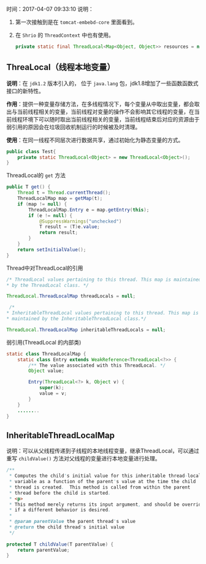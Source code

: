 时间：2017-04-07 09:33:10 
说明：

1. 第一次接触到是在 `tomcat-embebd-core` 里面看到。
2. 在 `Shrio` 的 `ThreadContext` 中也有使用。

    ```java
    private static final ThreadLocal<Map<Object, Object>> resources = new InheritableThreadLocalMap<Map<Object, Object>>();
    ```

## ThreaLocal（线程本地变量）

**说明**：在 `jdk1.2` 版本引入的， 位于 `java.lang`  包，jdk1.8增加了一些函数函数式接口的新特性。

**作用**：提供一种变量存储方法，在多线程情况下，每个变量从中取出变量，都会取出与当前线程相关的变量，当前线程对变量的操作不会影响其它线程的变量，在当前线程环境下可以随时取出当前线程相关的变量，当前线程结束后对应的资源由于弱引用的原因会在垃圾回收机制运行的时候被及时清理。

**使用**：在同一线程不同层次进行数据共享，通过初始化为静态变量的方式。

```java
public class Test{
    private static ThreadLocal<Object> = new ThreadLocal<Object>();
}
```

ThreadLocal的 `get` 方法

```java
public T get() {
    Thread t = Thread.currentThread();
    ThreadLocalMap map = getMap(t);
    if (map != null) {
        ThreadLocalMap.Entry e = map.getEntry(this);
        if (e != null) {
            @SuppressWarnings("unchecked")
            T result = (T)e.value;
            return result;
        }
    }
    return setInitialValue();
}
```

Thread中对ThreadLocal的引用

```java
/* ThreadLocal values pertaining to this thread. This map is maintained
* by the ThreadLocal class. */

ThreadLocal.ThreadLocalMap threadLocals = null;

 /*
* InheritableThreadLocal values pertaining to this thread. This map is
* maintained by the InheritableThreadLocal class.*/

ThreadLocal.ThreadLocalMap inheritableThreadLocals = null;
```

弱引用(ThreadLocal 的内部类)

```java
static class ThreadLocalMap {
	static class Entry extends WeakReference<ThreadLocal<?>> {
        /** The value associated with this ThreadLocal. */
        Object value;

        Entry(ThreadLocal<?> k, Object v) {
            super(k);
            value = v;
        }
    }
	........
}
```

## InheritableThreadLocalMap

说明：可以从父线程传递到子线程的本地线程变量，继承ThreadLocal，可以通过重写 `childValue()` 方法对父线程的变量进行本地变量进行处理。

```java
/**
 * Computes the child's initial value for this inheritable thread-local
 * variable as a function of the parent's value at the time the child
 * thread is created.  This method is called from within the parent
 * thread before the child is started.
 * <p>
 * This method merely returns its input argument, and should be overridden
 * if a different behavior is desired.
 *
 * @param parentValue the parent thread's value
 * @return the child thread's initial value
 */
 
protected T childValue(T parentValue) {
    return parentValue;
}
```
